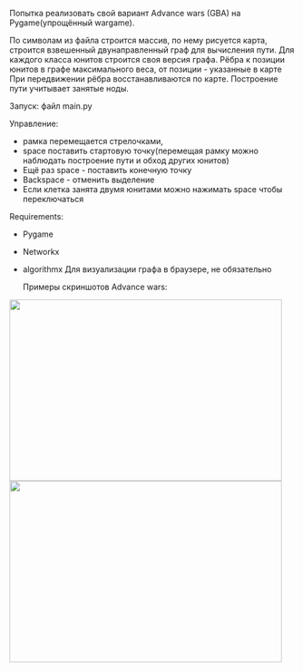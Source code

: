 Попытка реализовать свой вариант Advance wars (GBA) на Pygame(упрощённый wargame).

По символам из файла строится массив, по нему рисуется карта, строится взвешенный двунаправленный граф для вычисления пути.
Для каждого класса юнитов строится своя версия графа.
Рёбра к позиции юнитов в графе максимального веса, от позиции - указанные в карте
При передвижении рёбра восстанавливаются по карте.
Построение пути учитывает занятые ноды.



Запуск: файл main.py

Управление:
* рамка перемещается стрелочками, 
* space поставить стартовую точку(перемещая рамку можно наблюдать построение пути и обход других юнитов)
* Ещё раз space - поставить конечную точку
* Backspace - отменить выделение
* Если клетка занята двумя юнитами можно нажимать space чтобы переключаться

Requirements:
* Pygame
* Networkx
* algorithmx Для визуализации графа в браузере, не обязательно

    
    Примеры скриншотов Advance wars:

<img height="320" src="https://cdn.mobygames.com/screenshots/16327107-advance-wars-game-boy-advance-planes-flight-range.png" width="480"/>
<img height="320" src="https://cdn.mobygames.com/screenshots/16234224-advance-wars-game-boy-advance-terrain-information-screen-movemen.png" width="480"/>
